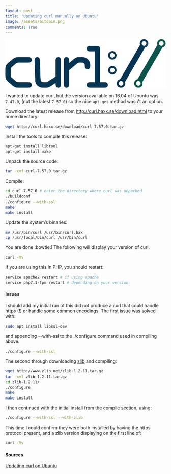 ```yaml
---
layout: post
title: 'Updating curl manually on Ubuntu'
image: /assets/bitcoin.png
comments: True
---
```


<p style="text-align: center">
	<img src="/assets/curl-logo.svg?style=fifty">
</p>

I wanted to update curl, but the version available on 16.04 of Ubuntu was `7.47.0`, (not the latest `7.57.0`) so the nice `apt-get` method wasn't an option.

Download the latest release from <a href="http://curl.haxx.se/download.html">http://curl.haxx.se/download.html</a> to your home directory:
``` bash
wget http://curl.haxx.se/download/curl-7.57.0.tar.gz
```


<p>Install the tools to compile this release:</p>

``` bash
apt-get install libtool
apt-get install make
```

Unpack the source code:
``` bash
tar -xvf curl-7.57.0.tar.gz
```

Compile:
``` bash
cd curl-7.57.0 # enter the directory where curl was unpacked
./buildconf
./configure --with-ssl
make
make install
```

Update the system’s binaries:
``` bash
mv /usr/bin/curl /usr/bin/curl.bak
cp /usr/local/bin/curl /usr/bin/curl
```

You are done :bowtie:! The following will display your version of curl.
``` bash
curl -Vv
```

If you are using this in PHP, you should restart:
``` bash
service apache2 restart # if using apache
service php7.1-fpm restart # depending on your version
```

#### Issues
I should add my initial run of this did not produce a curl that could handle https (!) or handle some common encodings. The first issue was solved with:
``` bash
sudo apt install libssl-dev
```
and appending --with-ssl to the ./configure command used in compiling above.
``` bash
./configure --with-ssl
```


The second through downloading [zlib](https://zlib.net/) and compiling:
``` bash
wget http://www.zlib.net/zlib-1.2.11.tar.gz
tar -xvf zlib-1.2.11.tar.gz
cd zlib-1.2.11/
./configure
make
make install
```
 I then continued with the initial install from the compile section, using:
``` bash
./configure --with-ssl --with-zlib
```

This time I could confirm they were both installed by having the https protocol present, and a zlib version displaying on the first line of:
``` bash
curl -Vv
```

#### Sources

[Updating curl on Ubuntu](http://pavelpolyakov.com/2014/11/17/updating-php-curl-on-ubuntu/)

